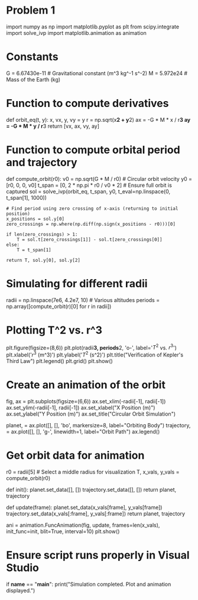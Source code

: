 # Problem 1
import numpy as np
import matplotlib.pyplot as plt
from scipy.integrate import solve_ivp
import matplotlib.animation as animation

# Constants
G = 6.67430e-11  # Gravitational constant (m^3 kg^-1 s^-2)
M = 5.972e24      # Mass of the Earth (kg)

# Function to compute derivatives
def orbit_eq(t, y):
    x, vx, y, vy = y
    r = np.sqrt(x**2 + y**2)
    ax = -G * M * x / r**3
    ay = -G * M * y / r**3
    return [vx, ax, vy, ay]

# Function to compute orbital period and trajectory
def compute_orbit(r0):
    v0 = np.sqrt(G * M / r0)  # Circular orbit velocity
    y0 = [r0, 0, 0, v0]
    t_span = [0, 2 * np.pi * r0 / v0 * 2]  # Ensure full orbit is captured
    sol = solve_ivp(orbit_eq, t_span, y0, t_eval=np.linspace(0, t_span[1], 1000))
    
    # Find period using zero crossing of x-axis (returning to initial position)
    x_positions = sol.y[0]
    zero_crossings = np.where(np.diff(np.sign(x_positions - r0)))[0]
    
    if len(zero_crossings) > 1:
        T = sol.t[zero_crossings[1]] - sol.t[zero_crossings[0]]
    else:
        T = t_span[1]
    
    return T, sol.y[0], sol.y[2]

# Simulating for different radii
radii = np.linspace(7e6, 4.2e7, 10)  # Various altitudes
periods = np.array([compute_orbit(r)[0] for r in radii])

# Plotting T^2 vs. r^3
plt.figure(figsize=(8,6))
plt.plot(radii**3, periods**2, 'o-', label='$T^2$ vs. $r^3$')
plt.xlabel('$r^3$ (m^3)')
plt.ylabel('$T^2$ (s^2)')
plt.title("Verification of Kepler's Third Law")
plt.legend()
plt.grid()
plt.show()

# Create an animation of the orbit
fig, ax = plt.subplots(figsize=(6,6))
ax.set_xlim(-radii[-1], radii[-1])
ax.set_ylim(-radii[-1], radii[-1])
ax.set_xlabel("X Position (m)")
ax.set_ylabel("Y Position (m)")
ax.set_title("Circular Orbit Simulation")

planet, = ax.plot([], [], 'bo', markersize=8, label="Orbiting Body")
trajectory, = ax.plot([], [], 'g-', linewidth=1, label="Orbit Path")
ax.legend()

# Get orbit data for animation
r0 = radii[5]  # Select a middle radius for visualization
T, x_vals, y_vals = compute_orbit(r0)

def init():
    planet.set_data([], [])
    trajectory.set_data([], [])
    return planet, trajectory

def update(frame):
    planet.set_data(x_vals[frame], y_vals[frame])
    trajectory.set_data(x_vals[:frame], y_vals[:frame])
    return planet, trajectory

ani = animation.FuncAnimation(fig, update, frames=len(x_vals), init_func=init, blit=True, interval=10)
plt.show()

# Ensure script runs properly in Visual Studio
if __name__ == "__main__":
    print("Simulation completed. Plot and animation displayed.")
